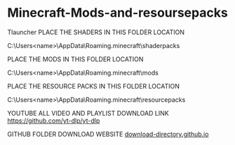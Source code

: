 # Minecraft-Mods-and-resoursepacks
Tlauncher
PLACE THE SHADERS IN THIS FOLDER LOCATION
                    
C:\Users\<name>\AppData\Roaming\.minecraft\shaderpacks



PLACE THE MODS IN THIS FOLDER LOCATION
                    
C:\Users\<name>\AppData\Roaming\.minecraft\mods



PLACE THE RESOURCE PACKS IN THIS FOLDER LOCATION
                   
C:\Users\<name>\AppData\Roaming\.minecraft\resourcepacks

YOUTUBE ALL VIDEO AND PLAYLIST DOWNLOAD LINK
https://github.com/yt-dlp/yt-dlp

GITHUB FOLDER DOWNLOAD WEBSITE
[download-directory.github.io](https://download-directory.github.io/)

